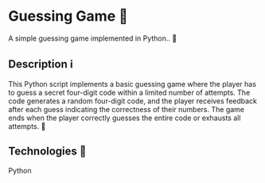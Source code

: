 # Guessing Game 🎲

A simple guessing game implemented in Python.. 🐍

## Description ℹ️

This Python script implements a basic guessing game where the player has to guess a secret four-digit code within a limited number of attempts. The code generates a random four-digit code, and the player receives feedback after each guess indicating the correctness of their numbers. The game ends when the player correctly guesses the entire code or exhausts all attempts. 🔢

## Technologies 🎲

Python

